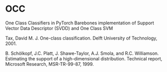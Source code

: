 # OCC
One Class Classifiers in PyTorch
Barebones implementation of Support Vector Data Descriptor (SVDD) and One Class SVM

Tax, David M. J. One-class classification. Delft University of Technology, 2001.

	
B. Schölkopf, J.C. Platt, J. Shawe-Taylor, A.J. Smola, and R.C. Williamson. Estimating the support of a high-dimensional distribution. Technical report, Microsoft Research, MSR-TR-99-87, 1999.
